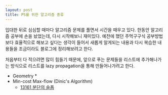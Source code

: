 ```yaml
---
layout: post
title: PS를 위한 알고리즘 종류
---
```


입대한 뒤로 심심할 때마다 알고리즘 문제를 풀면서 시간을 때우고 있다. 한동안 알고리즘 공부에 손을 놨었는데, 다시 시작해보니 재미있다. 예전에 했던 주먹구구식 공부방법보다 효율적으로 해보고 싶다는 생각이 들어서 새롭게 알게되는 내용과 다시 복습한 내용들을 조금이라도 블로그에 정리해보려고 한다.

처음부터 다 적으려면 많이 힘들기 때문에, 앞으로 푸는 문제들을 리스트에 추가해나가는 방식으로 리스트를 lazy propagation을 통해 만들어나가려고 한다.

* Geometry
	* 
* Min-cost Max-flow (Dinic's Algorithm)
	* [13161 분단의 슬픔](https://www.acmicpc.net/problem/13161)
<!--stackedit_data:
eyJoaXN0b3J5IjpbMTYxNDU1NzE2M119
-->